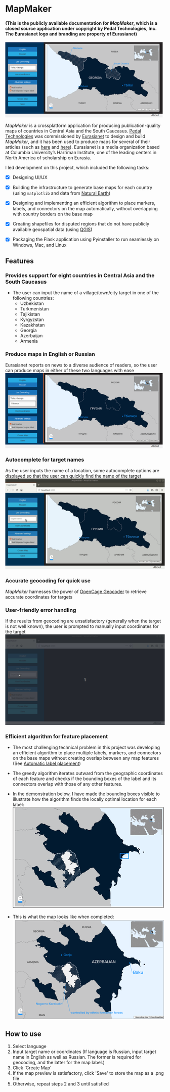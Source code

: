 # MapMaker
#### (This is the publicly available documentation for _MapMaker_, which is a closed source application under copyright by Pedal Technologies, Inc. The Eurasianet logo and branding are property of Eurasianet)

![Screenshot of application](images/main-screenshot.png)

_MapMaker_ is a crossplatform application for producing publication-quality maps of countries in Central Asia and the South Caucasus. [Pedal Technologies](http://pedal.tech/) was commissioned by [Eurasianet](https://eurasianet.org/) to design and build _MapMaker_, and it has been used to produce maps for several of their articles (such as [here](https://eurasianet.org/georgian-coal-town-longs-for-chinese-rescue) and [here](https://eurasianet.org/azerbaijanis-displaced-by-war-seek-to-keep-memories-alive)). Eurasianet is a media organization based at Columbia University’s Harriman Institute, one of the leading centers in North America of scholarship on Eurasia.

I led development on this project, which included the following tasks:
- [x] Designing UI/UX
- [x] Building the infrastructure to generate base maps for each country (using `matplotlib` and data from [Natural Earth](https://www.naturalearthdata.com/))
- [x] Designing and implementing an efficient algorithm to place markers, labels, and connectors on the map automatically, without overlapping with country borders on the base map
- [x] Creating shapefiles for disputed regions that do not have publicly available geospatial data (using [QGIS](https://qgis.org/en/site/))
- [x] Packaging the Flask application using Pyinstaller to run seamlessly on Windows, Mac, and Linux 


## Features

### Provides support for eight countries in Central Asia and the South Caucasus
- The user can input the name of a village/town/city target in one of the following countries:
  - Uzbekistan
  - Turkmenistan
  - Tajikistan
  - Kyrgyzstan
  - Kazakhstan
  - Georgia
  - Azerbaijan
  - Armenia

### Produce maps in English or Russian
Eurasianet reports on news to a diverse audience of readers, so the user can produce maps in either of these two languages with ease
![English and Russian functionality demo](images/russian.png)

### Autocomplete for target names
As the user inputs the name of a location, some autocomplete options are displayed so that the user can quickly find the name of the target
![Autocomplete demo](images/autocomplete.gif)

### Accurate geocoding for quick use
_MapMaker_ harnesses the power of [OpenCage Geocoder](https://opencagedata.com/) to retrieve accurate coordinates for targets

### User-friendly error handling
If the results from geocoding are unsatisfactory (generally when the target is not well known), the user is prompted to manually input coordinates for the target
![Error handling demo](images/error-handling.gif)

### Efficient algorithm for feature placement
- The most challenging technical problem in this project was developing an efficient algorithm to place multiple labels, markers, and connectors on the base maps without creating overlap between any map features (See [Automatic label placement](https://en.wikipedia.org/wiki/Automatic_label_placement))
- The greedy algorithm iterates outward from the geographic coordinates of each feature and checks if the bounding boxes of the label and its connectors overlap with those of any other features.
- In the demonstration below, I have made the bounding boxes visible to illustrate how the algorithm finds the locally optimal location for each label:
![Placement algorithm demo](images/algo.gif)

- This is what the map looks like when completed:
![Placement algorithm demo finished](images/Baku.png)


## How to use

1. Select language
2. Input target name or coordinates (If language is Russian, input target name in English as well as Russian. The former is required for geocoding, and the latter for the map label.)
3. Click 'Create Map'
4. If the map preview is satisfactory, click 'Save' to store the map as a .png file
5. Otherwise, repeat steps 2 and 3 until satisfied
